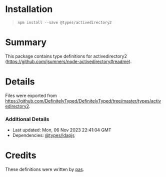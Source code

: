 # Installation
> `npm install --save @types/activedirectory2`

# Summary
This package contains type definitions for activedirectory2 (https://github.com/jsumners/node-activedirectory#readme).

# Details
Files were exported from https://github.com/DefinitelyTyped/DefinitelyTyped/tree/master/types/activedirectory2.

### Additional Details
 * Last updated: Mon, 06 Nov 2023 22:41:04 GMT
 * Dependencies: [@types/ldapjs](https://npmjs.com/package/@types/ldapjs)

# Credits
These definitions were written by [pas](https://github.com/pasthelod).

